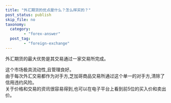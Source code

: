```yaml
---
title: "外汇期货的优点是什么？怎么样买的？"
post_status: publish
skip_file: no
taxonomy:
  category:
        - "forex-answer"
  post_tag:
        - "foreign-exchange"
---
```


外汇期货的最大优势是其交易通过一家交易所完成。

这个市场极具流动性,且管理良好。  
由于每次外汇交易都作为对手方,芝加哥商品交易所通过这个单一的对手方,清除了信用违约风险。  
关于价格和交易的资讯很容易得到,也可以在电子平台上看到前5位的买入价和卖出价。

